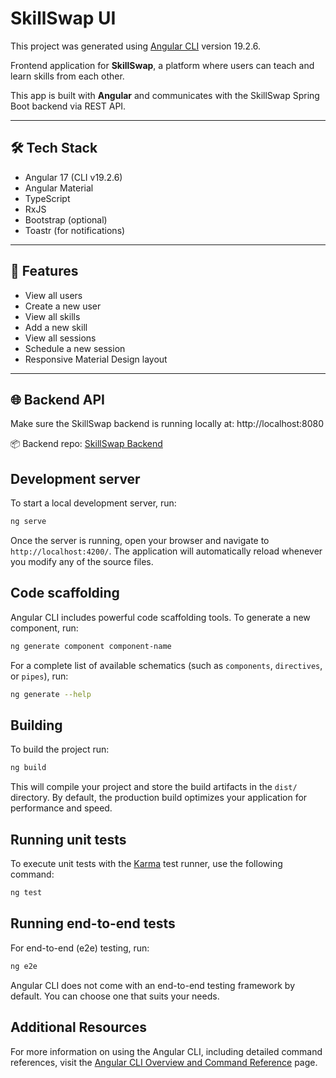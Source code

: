# SkillSwap UI

This project was generated using [Angular CLI](https://github.com/angular/angular-cli) version 19.2.6.

Frontend application for **SkillSwap**, a platform where users can teach and learn skills from each other.

This app is built with **Angular** and communicates with the SkillSwap Spring Boot backend via REST API.

---

## 🛠 Tech Stack

- Angular 17 (CLI v19.2.6)
- Angular Material
- TypeScript
- RxJS
- Bootstrap (optional)
- Toastr (for notifications)

---

## 🧭 Features

- View all users
- Create a new user
- View all skills
- Add a new skill
- View all sessions
- Schedule a new session
- Responsive Material Design layout

---

## 🌐 Backend API

Make sure the SkillSwap backend is running locally at: http://localhost:8080

📦 Backend repo: [SkillSwap Backend](https://github.com/Abdirahman-ai/skill-swap-backend)  


## Development server

To start a local development server, run:

```bash
ng serve
```

Once the server is running, open your browser and navigate to `http://localhost:4200/`. The application will automatically reload whenever you modify any of the source files.

## Code scaffolding

Angular CLI includes powerful code scaffolding tools. To generate a new component, run:

```bash
ng generate component component-name
```

For a complete list of available schematics (such as `components`, `directives`, or `pipes`), run:

```bash
ng generate --help
```

## Building

To build the project run:

```bash
ng build
```

This will compile your project and store the build artifacts in the `dist/` directory. By default, the production build optimizes your application for performance and speed.

## Running unit tests

To execute unit tests with the [Karma](https://karma-runner.github.io) test runner, use the following command:

```bash
ng test
```

## Running end-to-end tests

For end-to-end (e2e) testing, run:

```bash
ng e2e
```

Angular CLI does not come with an end-to-end testing framework by default. You can choose one that suits your needs.

## Additional Resources

For more information on using the Angular CLI, including detailed command references, visit the [Angular CLI Overview and Command Reference](https://angular.dev/tools/cli) page.
